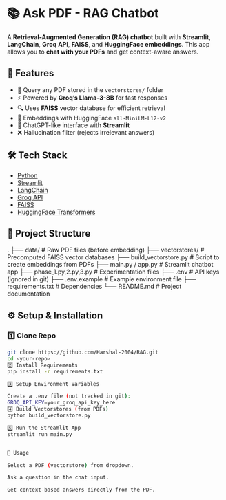 # 📚 Ask PDF - RAG Chatbot
A **Retrieval-Augmented Generation (RAG) chatbot** built with **Streamlit**, **LangChain**, **Groq API**, **FAISS**, and **HuggingFace embeddings**. This app allows you to **chat with your PDFs** and get context-aware answers.

## 🚀 Features
- 📄 Query any PDF stored in the `vectorstores/` folder  
- ⚡ Powered by **Groq’s Llama-3-8B** for fast responses  
- 🔍 Uses **FAISS** vector database for efficient retrieval  
- 🧠 Embeddings with HuggingFace `all-MiniLM-L12-v2`  
- 🎨 ChatGPT-like interface with **Streamlit**  
- ❌ Hallucination filter (rejects irrelevant answers)  

## 🛠️ Tech Stack
- [Python](https://www.python.org/)  
- [Streamlit](https://streamlit.io/)  
- [LangChain](https://www.langchain.com/)  
- [Groq API](https://groq.com/)  
- [FAISS](https://faiss.ai/)  
- [HuggingFace Transformers](https://huggingface.co/)  

## 📂 Project Structure

.
├── data/ # Raw PDF files (before embedding)
├── vectorstores/ # Precomputed FAISS vector databases
├── build_vectorstore.py # Script to create embeddings from PDFs
├── main.py / app.py # Streamlit chatbot app
├── phase_1.py,2.py,3.py # Experimentation files
├── .env # API keys (ignored in git)
├── .env.example # Example environment file
├── requirements.txt # Dependencies
└── README.md # Project documentation



## ⚙️ Setup & Installation
### 1️⃣ Clone Repo
```bash
git clone https://github.com/Harshal-2004/RAG.git
cd <your-repo>
2️⃣ Install Requirements
pip install -r requirements.txt

3️⃣ Setup Environment Variables

Create a .env file (not tracked in git):
GROQ_API_KEY=your_groq_api_key_here
4️⃣ Build Vectorstores (from PDFs)
python build_vectorstore.py

5️⃣ Run the Streamlit App
streamlit run main.py


🎯 Usage

Select a PDF (vectorstore) from dropdown.

Ask a question in the chat input.

Get context-based answers directly from the PDF.
